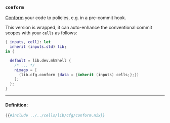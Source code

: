 ### `conform`

[Conform][conform] your code to policies, e.g. in a pre-commit hook.

This version is wrapped, it can auto-enhance the conventional
commit scopes with your `cells` as follows:

```nix
{ inputs, cell}: let
  inherit (inputs.std) lib;
in {

  default = lib.dev.mkShell {
    /* ... */
    nixago = [
      (lib.cfg.conform {data = {inherit (inputs) cells;};})
    ];
  };
}
```

[conform]: https://github.com/siderolabs/conform

---

#### Definition:

```nix
{{#include ../../cells/lib/cfg/conform.nix}}
```
